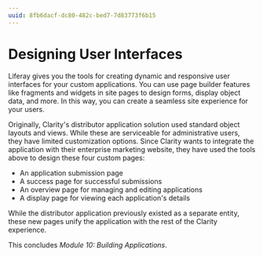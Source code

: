 ```yaml
---
uuid: 8fb6dacf-dc80-482c-bed7-7d83773f6b15
---
```

# Designing User Interfaces

Liferay gives you the tools for creating dynamic and responsive user interfaces for your custom applications. You can use page builder features like fragments and widgets in site pages to design forms, display object data, and more. In this way, you can create a seamless site experience for your users.

Originally, Clarity's distributor application solution used standard object layouts and views. While these are serviceable for administrative users, they have limited customization options. Since Clarity wants to integrate the application with their enterprise marketing website, they have used the tools above to design these four custom pages:

* An application submission page
* A success page for successful submissions
* An overview page for managing and editing applications
* A display page for viewing each application's details

<!--TODO: Add screenshots of custom pages once they are built. How much of this can we include in the prebuilt application, and how much should we have students do themselves?-->

While the distributor application previously existed as a separate entity, these new pages unify the application with the rest of the Clarity experience.

This concludes *Module 10: Building Applications*.
